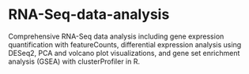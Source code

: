 # RNA-Seq-data-analysis
Comprehensive RNA-Seq data analysis including gene expression quantification with featureCounts, differential expression analysis using DESeq2, PCA and volcano plot visualizations, and gene set enrichment analysis (GSEA) with clusterProfiler in R.
